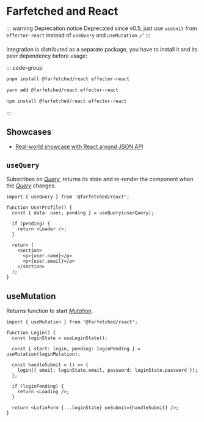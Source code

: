 # Farfetched and React

::: warning Deprecation notice
Deprecated since v0.5, just use `useUnit` from `effector-react` instead of `useQuery` and `useMutation` 🪄
:::

Integration is distributed as a separate package, you have to install it and its peer dependency before usage:

::: code-group

```sh [pnpm]
pnpm install @farfetched/react effector-react
```

```sh [yarn]
yarn add @farfetched/react effector-react
```

```sh [npm]
npm install @farfetched/react effector-react
```

:::

## Showcases

- [Real-world showcase with React around JSON API](https://github.com/igorkamyshev/farfetched/tree/master/apps/showcase/react-real-world-pokemons/)

## `useQuery`

Subscribes on [_Query_](/api/primitives/query), returns its state and re-render the component when the [_Query_](/api/primitives/query) changes.

```tsx
import { useQuery } from '@farfetched/react';

function UserProfile() {
  const { data: user, pending } = useQuery(userQuery);

  if (pending) {
    return <Loader />;
  }

  return (
    <section>
      <p>{user.name}</p>
      <p>{user.email}</p>
    </section>
  );
}
```

## useMutation <Badge type="tip" text="since v0.2.0" />

Returns function to start [_Mutation_](/api/primitives/mutation).

```tsx
import { useMutation } from '@farfetched/react';

function Login() {
  const loginState = useLoginState();

  const { start: login, pending: loginPending } = useMutation(loginMutation);

  const handleSubmit = () => {
    login({ email: loginState.email, password: loginState.password });
  };

  if (loginPending) {
    return <Loading />;
  }

  return <LofinForm {...loginState} onSubmit={handleSubmit} />;
}
```
